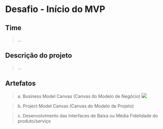 # Desafio - Início do MVP

## Time
> ...

## Descrição do projeto
> ...

## Artefatos
> a. Business Model Canvas (Canvas do Modelo de Negócio)
![](https://github.com/kqueiroz/toDoList/blob/main/BMC/a.%20Business%20Model%20Canvas%20(Canvas%20do%20Modelo%20de%20Neg%C3%B3cio).png)

> b. Project Model Canvas (Canvas do Modelo de Projeto)

> c. Desenvolvimento das Interfaces de Baixa ou Média Fidelidade do produto/serviço

